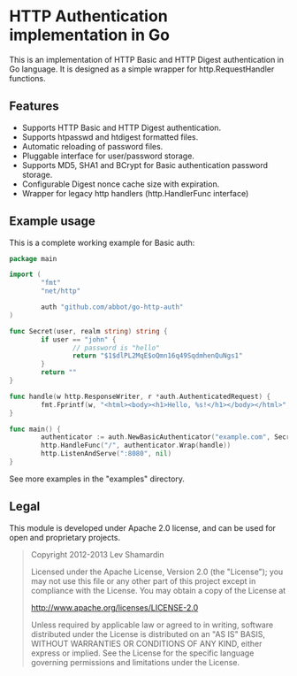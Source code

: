 HTTP Authentication implementation in Go
========================================

This is an implementation of HTTP Basic and HTTP Digest authentication
in Go language. It is designed as a simple wrapper for
http.RequestHandler functions.

Features
--------
 
 * Supports HTTP Basic and HTTP Digest authentication.
 * Supports htpasswd and htdigest formatted files.
 * Automatic reloading of password files.
 * Pluggable interface for user/password storage.
 * Supports MD5, SHA1 and BCrypt for Basic authentication password storage.
 * Configurable Digest nonce cache size with expiration.
 * Wrapper for legacy http handlers (http.HandlerFunc interface)
 
Example usage
-------------

This is a complete working example for Basic auth:
```go
package main

import (
        "fmt"
        "net/http"

        auth "github.com/abbot/go-http-auth"
)

func Secret(user, realm string) string {
        if user == "john" {
                // password is "hello"
                return "$1$dlPL2MqE$oQmn16q49SqdmhenQuNgs1"
        }
        return ""
}

func handle(w http.ResponseWriter, r *auth.AuthenticatedRequest) {
        fmt.Fprintf(w, "<html><body><h1>Hello, %s!</h1></body></html>", r.Username)
}

func main() {
        authenticator := auth.NewBasicAuthenticator("example.com", Secret)
        http.HandleFunc("/", authenticator.Wrap(handle))
        http.ListenAndServe(":8080", nil)
}
```
See more examples in the "examples" directory.

Legal
-----

This module is developed under Apache 2.0 license, and can be used for
open and proprietary projects.

> Copyright 2012-2013 Lev Shamardin
> 
> Licensed under the Apache License, Version 2.0 (the "License"); you
> may not use this file or any other part of this project except in
> compliance with the License. You may obtain a copy of the License at
> 
> http://www.apache.org/licenses/LICENSE-2.0
> 
> Unless required by applicable law or agreed to in writing, software
> distributed under the License is distributed on an "AS IS" BASIS,
> WITHOUT WARRANTIES OR CONDITIONS OF ANY KIND, either express or
> implied. See the License for the specific language governing
> permissions and limitations under the License.
